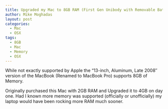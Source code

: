 ```yaml
---
title: Upgraded my Mac to 8GB RAM (First Gen Unibody with Removable Battery)
author: Mike Moghadas
layout: post
categories:
  - Mac
  - OSX
tags:
  - 8GB
  - Mac
  - Memory
  - OSX
---
```

While not exactly supported by Apple the &#8220;13-inch, Aluminum, Late 2008&#8243; version of the MacBook (Renamed to MacBook Pro) supports 8GB of Memory.

Originally purchased this Mac with 2GB RAM and Upgraded it to 4GB on day one. Had I known more memory was supported (officially or unofficially) my laptop would have been rocking more RAM much sooner.
